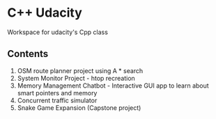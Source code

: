# C++ Udacity
Workspace for udacity's Cpp class

## Contents 

1. OSM route planner project using A * search
2. System Monitor Project - htop recreation
3. Memory Management Chatbot - Interactive GUI app to learn about smart pointers and memory
4. Concurrent traffic simulator
5. Snake Game Expansion (Capstone project)
